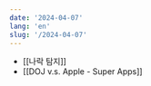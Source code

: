 ```yaml
---
date: '2024-04-07'
lang: 'en'
slug: '/2024-04-07'
---
```


- [[나락 탐지]]
- [[DOJ v.s. Apple - Super Apps]]
